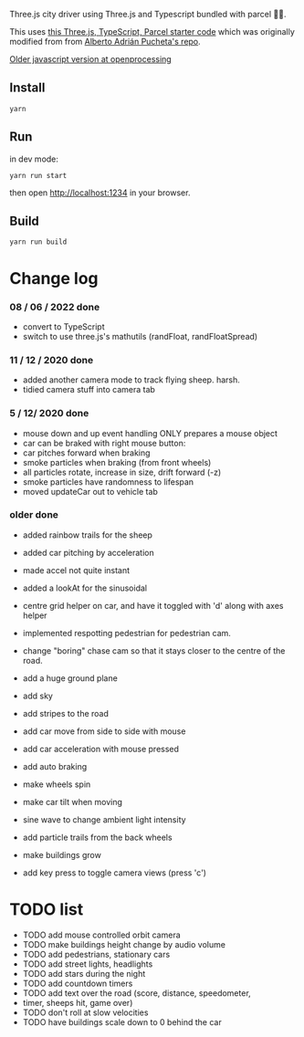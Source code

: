 Three.js city driver using Three.js and Typescript bundled with parcel 🚀🔥.

This uses [this Three.js, TypeScript, Parcel starter code](https://github.com/nbogie/threejs-ts-starter) which was originally modified from from [Alberto Adrián Pucheta's repo](https://github.com/adrianrey05/parcel-typescript-threejs).

[Older javascript version at openprocessing](https://openprocessing.org/sketch/1031685)

## Install

```
yarn
```

## Run

in dev mode:

```
yarn run start
```

then open [http://localhost:1234](http://localhost:1234) in your browser.

## Build

```
yarn run build
```

# Change log

### 08 / 06 / 2022 done

- convert to TypeScript
- switch to use three.js's mathutils (randFloat, randFloatSpread)

### 11 / 12 / 2020 done

- added another camera mode to track flying sheep. harsh.
- tidied camera stuff into camera tab

### 5 / 12/ 2020 done

- mouse down and up event handling ONLY prepares a mouse object
- car can be braked with right mouse button:
- car pitches forward when braking
- smoke particles when braking (from front wheels)
- all particles rotate, increase in size, drift forward (-z)
- smoke particles have randomness to lifespan
- moved updateCar out to vehicle tab

### older done

- added rainbow trails for the sheep
- added car pitching by acceleration
- made accel not quite instant
- added a lookAt for the sinusoidal
- centre grid helper on car, and have it toggled with 'd' along with axes helper
- implemented respotting pedestrian for pedestrian cam.
- change "boring" chase cam so that it stays closer to the centre of the road.

- add a huge ground plane
- add sky
- add stripes to the road
- add car move from side to side with mouse
- add car acceleration with mouse pressed
- add auto braking
- make wheels spin
- make car tilt when moving
- sine wave to change ambient light intensity
- add particle trails from the back wheels
- make buildings grow
- add key press to toggle camera views (press 'c')

# TODO list

- TODO add mouse controlled orbit camera
- TODO make buildings height change by audio volume
- TODO add pedestrians, stationary cars
- TODO add street lights, headlights
- TODO add stars during the night
- TODO add countdown timers
- TODO add text over the road (score, distance, speedometer,
- timer, sheeps hit, game over)
- TODO don't roll at slow velocities
- TODO have buildings scale down to 0 behind the car
